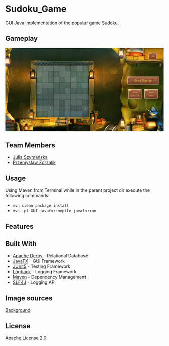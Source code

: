 # Sudoku_Game
GUI Java implementation of the popular game [Sudoku](https://en.wikipedia.org/wiki/Sudoku/). 

## Gameplay
![GamePlay.png](https://github.com/JuliaSzymanska/Sudoku_Game/blob/master/GamePlay.png)

## Team Members
* [Julia Szymańska](https://github.com/JuliaSzymanska)
* [Przemysław Zdrzalik](https://github.com/ZdrzalikPrzemyslaw)

## Usage
Using Maven from Terminal while in the parent project dir execute the following commands:
* ```mvn clean package install```
* ```mvn -pl GUI javafx:compile javafx:run```

## Features


## Built With
* [Apache Derby](https://db.apache.org/derby/) - Relational Database 
* [JavaFX](https://openjfx.io/) - GUI Framework
* [JUnit5](https://junit.org/junit5/) - Testing Framework
* [Logback](http://logback.qos.ch/) - Logging Framework
* [Maven](https://maven.apache.org/) - Dependency Management
* [SLF4J](http://www.slf4j.org/) - Logging API

## Image sources
[Background](https://www.micestro.com/work-imagery?lightbox=dataItem-jk9abbp7)

## License
[Apache License 2.0](https://choosealicense.com/licenses/apache-2.0/)

